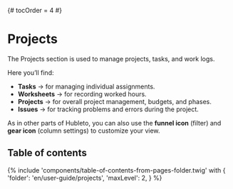 {# tocOrder = 4 #}

# Projects

The Projects section is used to manage projects, tasks, and work logs.

Here you’ll find:

  * **Tasks** → for managing individual assignments.
  * **Worksheets** → for recording worked hours.
  * **Projects** → for overall project management, budgets, and phases.
  * **Issues** → for tracking problems and errors during the project.

As in other parts of Hubleto, you can also use the **funnel icon** (filter) and **gear icon** (column settings) to customize your view.

## Table of contents

{% include 'components/table-of-contents-from-pages-folder.twig' with {
  'folder': 'en/user-guide/projects',
  'maxLevel': 2,
} %}
